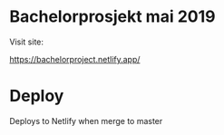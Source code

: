 # Bachelorprosjekt mai 2019

Visit site:

https://bachelorproject.netlify.app/

# Deploy

Deploys to Netlify when merge to master
